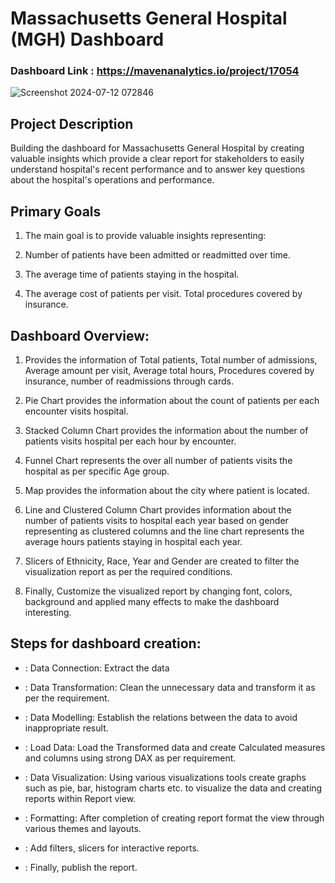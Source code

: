 # Massachusetts General Hospital (MGH) Dashboard

### Dashboard Link : https://mavenanalytics.io/project/17054

![Screenshot 2024-07-12 072846](https://github.com/user-attachments/assets/63d1f269-963f-4b05-bee7-3bb75aba4ff2)

## Project Description
Building the dashboard for Massachusetts General Hospital by creating valuable insights which provide a clear report for stakeholders to easily understand hospital's recent performance and to answer key questions about the hospital's operations and performance.

## Primary Goals
1) The main goal is to provide valuable insights representing:

2) Number of patients have been admitted or readmitted over time.

3) The average time of patients staying in the hospital.

4) The average cost of patients per visit.
Total procedures covered by insurance.

## Dashboard Overview:
1) Provides the information of Total patients, Total number of admissions, Average amount per visit, Average total hours, Procedures covered by insurance, number of readmissions through cards.

2) Pie Chart provides the information about the count of patients per each encounter visits hospital.

3) Stacked Column Chart provides the information about the number of patients visits hospital per each hour by encounter.

4) Funnel Chart represents the over all number of patients visits the hospital as per specific Age group.

5) Map provides the information about the city where patient is located.

6) Line and Clustered Column Chart provides information about the number of patients visits to hospital each year based on gender representing as clustered columns and the line chart represents the average hours patients staying in hospital each year.

7) Slicers of Ethnicity, Race, Year and Gender are created to filter the visualization report as per the required conditions.

8) Finally, Customize the visualized report by changing font, colors, background and applied many effects to make the dashboard interesting.

## Steps for dashboard creation:
-  : Data Connection: Extract the data

-  : Data Transformation: Clean the unnecessary data and transform it as per the requirement.

-  : Data Modelling: Establish the relations between the data to avoid inappropriate result.

-  : Load Data: Load the Transformed data and create Calculated measures and columns using strong DAX as per requirement.

-  : Data Visualization: Using various visualizations tools create graphs such as pie, bar, histogram charts etc. to visualize the data and creating reports within Report view.

-  : Formatting: After completion of creating report format the view through various themes and layouts.

-  : Add filters, slicers for interactive reports.

-  : Finally, publish the report.
